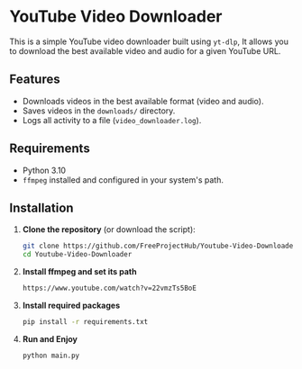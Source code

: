 # YouTube Video Downloader

This is a simple YouTube video downloader built using `yt-dlp`, It allows you to download the best available video and audio for a given YouTube URL.

## Features

- Downloads videos in the best available format (video and audio).
- Saves videos in the `downloads/` directory.
- Logs all activity to a file (`video_downloader.log`).

## Requirements

- Python 3.10
- `ffmpeg` installed and configured in your system's path.

## Installation

1. **Clone the repository** (or download the script):
   ```bash
   git clone https://github.com/FreeProjectHub/Youtube-Video-Downloader
   cd Youtube-Video-Downloader
   ```
2. **Install ffmpeg and set its path**
   ```bash
   https://www.youtube.com/watch?v=22vmzTs5BoE
   ```
3. **Install required packages**
   ```bash
   pip install -r requirements.txt
   ```
4. **Run and Enjoy**
   ```bash
   python main.py
   ```

   
